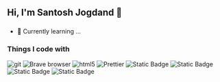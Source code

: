 ## Hi, I'm Santosh Jogdand 👋
###

- 🌱 Currently learning ...
<h3>Things I code with</h3>
<p>
  <img alt="git" src="https://img.shields.io/badge/-Git-F05032?style=flat-square&logo=git&logoColor=white" />
  <img alt="Brave browser" src="https://img.shields.io/badge/-Brave_Browser-FB542B?style=flat-square&logo=brave&logoColor=white" />  
  <img alt="html5" src="https://img.shields.io/badge/-HTML5-E34F26?style=flat-square&logo=html5&logoColor=white" />
  <img alt="Prettier" src="https://img.shields.io/badge/-Prettier-F7B93E?style=flat-square&logo=prettier&logoColor=white"/>
<img alt="Static Badge" src="https://img.shields.io/badge/Javascript-f7df1e?style=flat-square&logo=javascript&logoColor=000000">
  
  <img alt="Static Badge" src="https://img.shields.io/badge/CSS-3C99DC?style=flat-square&logo=csswizardry&logoColor=white">
  <img alt="Static Badge" src="https://img.shields.io/badge/Vs_Code-3C99DC?style=flat-square&logo=visualstudiocode&logoColor=white">
<img alt="Static Badge" src="https://img.shields.io/badge/Tailwindcss-%2306B6D4?style=flat-square&logo=tailwindcss&logoColor=000000">
</p>

<!-- 📣 Reach me on [Instagram][instagram]
-->
<!--
**santosh-jogdand/santosh-jogdand** is a ✨ _special_ ✨ repository because its `README.md` (this file) appears on your GitHub profile.

Here are some ideas to get you started:

- 🔭 I’m currently working on ...
- 🌱 I’m currently learning ...
- 👯 I’m looking to collaborate on ...
- 🤔 I’m looking for help with ...
- 💬 Ask me about ...
- 📫 How to reach me: ...
- 😄 Pronouns: ...
- ⚡ Fun fact: ...
-->

[instagram]: https://instagram.com/santoshjogdand_/
